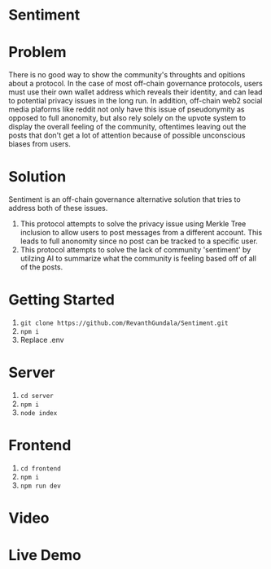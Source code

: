 # Sentiment

# Problem
There is no good way to show the community's throughts and opitions about a protocol. In the case of most off-chain governance protocols, users must use their own wallet address which reveals their identity, and can lead to potential privacy issues in the long run. In addition, off-chain web2 social media plaforms like reddit not only have this issue of pseudonymity as opposed to full anonomity, but also rely solely on the upvote system to display the overall feeling of the community, oftentimes leaving out the posts that don't get a lot of attention because of possible unconscious biases from users.

# Solution
Sentiment is an off-chain governance alternative solution that tries to address both of these issues. 
1. This protocol attempts to solve the privacy issue using Merkle Tree inclusion to allow users to post messages from a different account. This leads to full anonomity since no post can be tracked to a specific user.
2. This protocol attempts to solve the lack of community 'sentiment' by utilzing AI to summarize what the community is feeling based off of all of the posts.

# Getting Started
1. ```git clone https://github.com/RevanthGundala/Sentiment.git```
2. ```npm i```
3. Replace .env

# Server
1. ```cd server```
2. ```npm i```
3. ```node index```

# Frontend
1. ```cd frontend```
2. ``` npm i ```
3. ```npm run dev```

# Video 

# Live Demo




